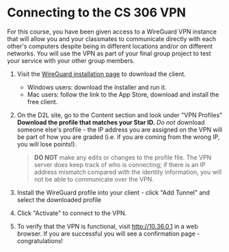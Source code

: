 # Connecting to the CS 306 VPN

For this course, you have been given access to a WireGuard VPN instance that will allow you and your classmates to communicate directly with each other's computers despite being in different locations and/or on different networks. You will use the VPN as part of your final group project to test your service with your other group members.

1. Visit the [WireGuard installation page](https://www.wireguard.com/install/) to download the client.

    * Windows users: download the installer and run it.
    * Mac users: follow the link to the App Store, download and install the free client.

1. On the D2L site, go to the Content section and look under "VPN Profiles" **Download the profile that matches your Star ID.** *Do not* download someone else's profile - the IP address you are assigned on the VPN will be part of how you are graded (i.e. if you are coming from the wrong IP, you will lose points!).

    > **DO NOT** make any edits or changes to the profile file. The VPN server does keep track of who is connecting; if there is an IP address mismatch compared with the identity information, you will not be able to communicate over the VPN.

1. Install the WireGuard profile into your client - click "Add Tunnel" and select the downloaded profile

1. Click "Activate" to connect to the VPN.

1. To verify that the VPN is functional, visit <http://10.36.0.1> in a web browser. If you are successful you will see a confirmation page - congratulations!

